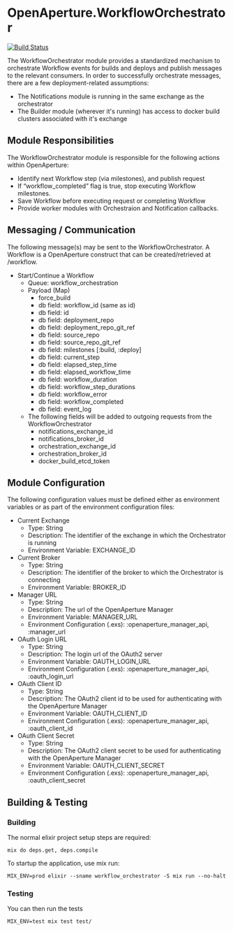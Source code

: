 # OpenAperture.WorkflowOrchestrator

[![Build Status](https://semaphoreci.com/api/v1/projects/f110a906-4c9a-4ba3-8106-e0b85ced97aa/394957/badge.svg)](https://semaphoreci.com/perceptive/workflow_orchestrator)
 
The WorkflowOrchestrator module provides a standardized mechanism to orchestrate Workflow events for builds and deploys and publish messages to the relevant consumers.  In order to successfully orchestrate messages, there are a few deployment-related assumptions:

* The Notifications module is running in the same exchange as the orchestrator
* The Builder module (wherever it's running) has access to docker build clusters associated with it's exchange

## Module Responsibilities

The WorkflowOrchestrator module is responsible for the following actions within OpenAperture:

* Identify next Workflow step (via milestones), and publish request
* If “workflow_completed” flag is true, stop executing Workflow milestones.
* Save Workflow before executing request or completing Workflow
* Provide worker modules with Orchestraion and Notification callbacks.
 
## Messaging / Communication

The following message(s) may be sent to the WorkflowOrchestrator.  A Workflow is a OpenAperture construct that can be created/retrieved at /workflow.

* Start/Continue a Workflow
	* Queue:  workflow_orchestration
	* Payload (Map)
		* force_build 
		* db field:  workflow_id (same as id)
		* db field:  id
		* db field:  deployment_repo
		* db field:  deployment_repo_git_ref
		* db field:  source_repo 
		* db field:  source_repo_git_ref
		* db field:  milestones [:build, :deploy]
		* db field:  current_step 
		* db field:  elapsed_step_time 
		* db field:  elapsed_workflow_time
		* db field:  workflow_duration
		* db field:  workflow_step_durations
		* db field:  workflow_error 
		* db field:  workflow_completed
		* db field:  event_log
	* The following fields will be added to outgoing requests from the WorkflowOrchestrator
		* notifications_exchange_id
		* notifications_broker_id
		* orchestration_exchange_id
		* orchestration_broker_id
		* docker_build_etcd_token

## Module Configuration

The following configuration values must be defined either as environment variables or as part of the environment configuration files:

* Current Exchange
	* Type:  String
	* Description:  The identifier of the exchange in which the Orchestrator is running
  * Environment Variable:  EXCHANGE_ID
* Current Broker
	* Type:  String
	* Description:  The identifier of the broker to which the Orchestrator is connecting
  * Environment Variable:  BROKER_ID
* Manager URL
  * Type: String
  * Description: The url of the OpenAperture Manager
  * Environment Variable:  MANAGER_URL
  * Environment Configuration (.exs): :openaperture_manager_api, :manager_url
* OAuth Login URL
  * Type: String
  * Description: The login url of the OAuth2 server
  * Environment Variable:  OAUTH_LOGIN_URL
  * Environment Configuration (.exs): :openaperture_manager_api, :oauth_login_url
* OAuth Client ID
  * Type: String
  * Description: The OAuth2 client id to be used for authenticating with the OpenAperture Manager
  * Environment Variable:  OAUTH_CLIENT_ID
  * Environment Configuration (.exs): :openaperture_manager_api, :oauth_client_id
* OAuth Client Secret
  * Type: String
  * Description: The OAuth2 client secret to be used for authenticating with the OpenAperture Manager
  * Environment Variable:  OAUTH_CLIENT_SECRET
  * Environment Configuration (.exs): :openaperture_manager_api, :oauth_client_secret

## Building & Testing

### Building

The normal elixir project setup steps are required:

```iex
mix do deps.get, deps.compile
```

To startup the application, use mix run:

```iex
MIX_ENV=prod elixir --sname workflow_orchestrator -S mix run --no-halt
```

### Testing 

You can then run the tests

```iex
MIX_ENV=test mix test test/
```
